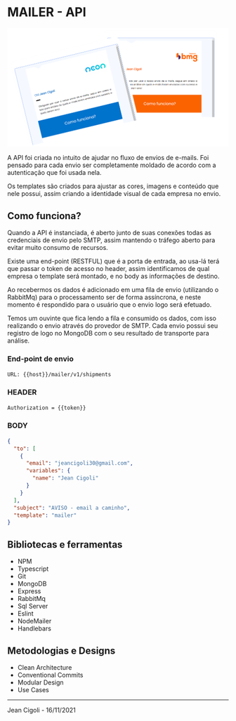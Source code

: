 # MAILER - API

![Imagem de template](./docs/img/mailer.png)

A API foi criada no intuito de ajudar no fluxo de envios de e-mails. Foi pensado para cada envio ser completamente moldado de acordo com a autenticação que foi usada nela.

Os templates são criados para ajustar as cores, imagens e conteúdo que nele possui, assim criando a identidade visual de cada empresa no envio.

## Como funciona?

Quando a API é instanciada, é aberto junto de suas conexões todas as credenciais de envio pelo SMTP, assim mantendo o tráfego aberto para evitar muito consumo de recursos.

Existe uma end-point (RESTFUL) que é a porta de entrada, ao usa-lá terá que passar o token de acesso no header, assim identificamos de qual empresa o template será montado, e no body as informações de destino.

Ao recebermos os dados é adicionado em uma fila de envio (utilizando o RabbitMq) para o processamento ser de forma assíncrona, e neste momento é respondido para o usuário que o envio logo será efetuado.

Temos um ouvinte que fica lendo a fila e consumido os dados, com isso realizando o envio através do provedor de SMTP. Cada envio possui seu registro de logo no MongoDB com o seu resultado de transporte para análise.

### End-point de envio

```txt
URL: {{host}}/mailer/v1/shipments
```

### HEADER

```txt
Authorization = {{token}}
```

### BODY

```json
{
  "to": [
    {
      "email": "jeancigoli30@gmail.com",
      "variables": {
        "name": "Jean Cigoli"
      }
    }
  ],
  "subject": "AVISO - email a caminho",
  "template": "mailer"
}
```

## Bibliotecas e ferramentas

- NPM
- Typescript
- Git
- MongoDB
- Express
- RabbitMq
- Sql Server
- Eslint
- NodeMailer
- Handlebars

## Metodologias e Designs

- Clean Architecture
- Conventional Commits
- Modular Design
- Use Cases

---

Jean Cigoli - 16/11/2021
